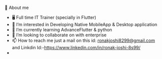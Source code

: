 📖 About me

- 🖥 Full time IT Trainer (specially in Flutter)
- 👀 I’m interested in Developing Native MobileApp & Desktop application 
- 🌱 I’m currently learning  AdvanceFlutter & python
- 💞️ I’m looking to collaborate on with enterprise
- 📫 How to reach me just a mail on this id: ronakjoshi8299@gmail.com and Linkdin Id:-https://www.linkedin.com/in/ronak-joshi-8s99/
- 
<!---
masterronakjoshi/masterronakjoshi is a ✨ special ✨ repository because its `README.md` (this file) appears on your GitHub profile.
You can click the Preview link to take a look at your changes.
--->
